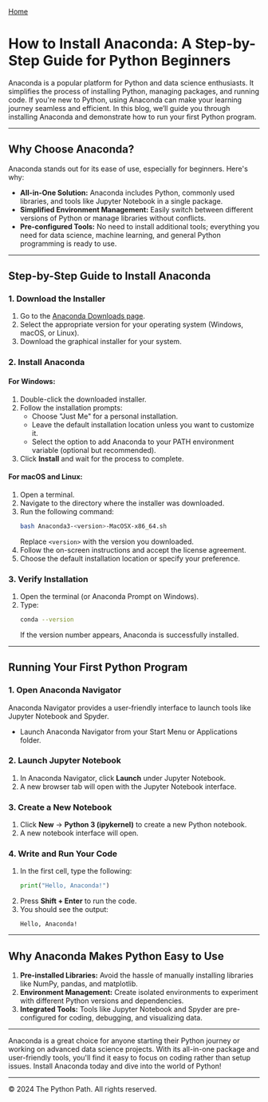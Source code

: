 [Home](../) 

# How to Install Anaconda: A Step-by-Step Guide for Python Beginners  

Anaconda is a popular platform for Python and data science enthusiasts. It simplifies the process of installing Python, managing packages, and running code. If you're new to Python, using Anaconda can make your learning journey seamless and efficient. In this blog, we’ll guide you through installing Anaconda and demonstrate how to run your first Python program.  

---

## Why Choose Anaconda?  

Anaconda stands out for its ease of use, especially for beginners. Here's why:  
- **All-in-One Solution:** Anaconda includes Python, commonly used libraries, and tools like Jupyter Notebook in a single package.  
- **Simplified Environment Management:** Easily switch between different versions of Python or manage libraries without conflicts.  
- **Pre-configured Tools:** No need to install additional tools; everything you need for data science, machine learning, and general Python programming is ready to use.  

---

## Step-by-Step Guide to Install Anaconda  

### 1. **Download the Installer**  
1. Go to the [Anaconda Downloads page](https://www.anaconda.com/products/distribution).  
2. Select the appropriate version for your operating system (Windows, macOS, or Linux).  
3. Download the graphical installer for your system.  

### 2. **Install Anaconda**  
#### For Windows:  
1. Double-click the downloaded installer.  
2. Follow the installation prompts:  
   - Choose "Just Me" for a personal installation.  
   - Leave the default installation location unless you want to customize it.  
   - Select the option to add Anaconda to your PATH environment variable (optional but recommended).  
3. Click **Install** and wait for the process to complete.  

#### For macOS and Linux:  
1. Open a terminal.  
2. Navigate to the directory where the installer was downloaded.  
3. Run the following command:  
   ```bash  
   bash Anaconda3-<version>-MacOSX-x86_64.sh  
   ```  
   Replace `<version>` with the version you downloaded.  
4. Follow the on-screen instructions and accept the license agreement.  
5. Choose the default installation location or specify your preference.  

### 3. **Verify Installation**  
1. Open the terminal (or Anaconda Prompt on Windows).  
2. Type:  
   ```bash  
   conda --version  
   ```  
   If the version number appears, Anaconda is successfully installed.  

---

## Running Your First Python Program  

### 1. **Open Anaconda Navigator**  
Anaconda Navigator provides a user-friendly interface to launch tools like Jupyter Notebook and Spyder.  
- Launch Anaconda Navigator from your Start Menu or Applications folder.  

### 2. **Launch Jupyter Notebook**  
1. In Anaconda Navigator, click **Launch** under Jupyter Notebook.  
2. A new browser tab will open with the Jupyter Notebook interface.  

### 3. **Create a New Notebook**  
1. Click **New** → **Python 3 (ipykernel)** to create a new Python notebook.  
2. A new notebook interface will open.  

### 4. **Write and Run Your Code**  
1. In the first cell, type the following:  
   ```python  
   print("Hello, Anaconda!")  
   ```  
2. Press **Shift + Enter** to run the code.  
3. You should see the output:  
   ```
   Hello, Anaconda!  
   ```  

---

## Why Anaconda Makes Python Easy to Use  

1. **Pre-installed Libraries:** Avoid the hassle of manually installing libraries like NumPy, pandas, and matplotlib.  
2. **Environment Management:** Create isolated environments to experiment with different Python versions and dependencies.  
3. **Integrated Tools:** Tools like Jupyter Notebook and Spyder are pre-configured for coding, debugging, and visualizing data.  

---

Anaconda is a great choice for anyone starting their Python journey or working on advanced data science projects. With its all-in-one package and user-friendly tools, you'll find it easy to focus on coding rather than setup issues. Install Anaconda today and dive into the world of Python!  

---

© 2024 The Python Path. All rights reserved.